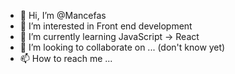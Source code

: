 - 👋 Hi, I’m @Mancefas
- 👀 I’m interested in Front end development
- 🌱 I’m currently learning JavaScript -> React
- 💞️ I’m looking to collaborate on ... (don't know yet)
- 📫 How to reach me ...

<!---
Mancefas/Mancefas is a ✨ special ✨ repository because its `README.md` (this file) appears on your GitHub profile.
You can click the Preview link to take a look at your changes.
--->
